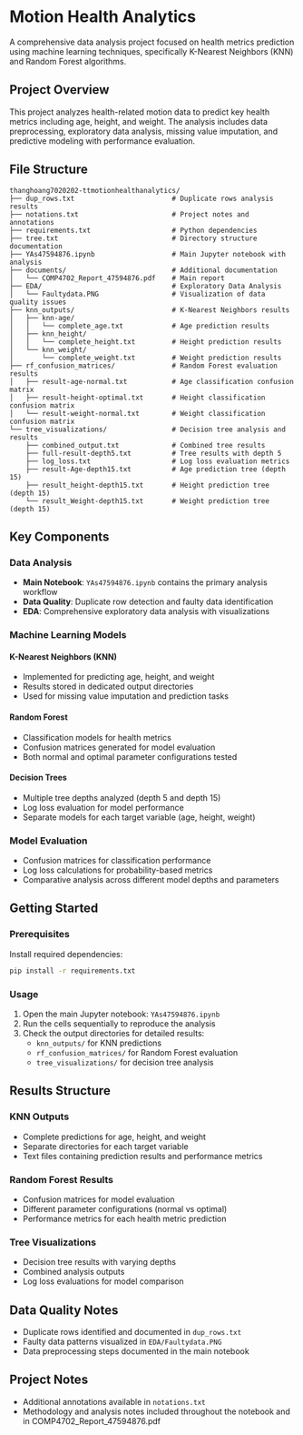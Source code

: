 # Motion Health Analytics

A comprehensive data analysis project focused on health metrics prediction using machine learning techniques, specifically K-Nearest Neighbors (KNN) and Random Forest algorithms.

## Project Overview

This project analyzes health-related motion data to predict key health metrics including age, height, and weight. The analysis includes data preprocessing, exploratory data analysis, missing value imputation, and predictive modeling with performance evaluation.

## File Structure

```
thanghoang7020202-ttmotionhealthanalytics/
├── dup_rows.txt                        # Duplicate rows analysis results
├── notations.txt                       # Project notes and annotations
├── requirements.txt                    # Python dependencies
├── tree.txt                            # Directory structure documentation
├── YAs47594876.ipynb                   # Main Jupyter notebook with analysis
├── documents/                          # Additional documentation
│   └── COMP4702_Report_47594876.pdf    # Main report
├── EDA/                                # Exploratory Data Analysis
│   └── Faultydata.PNG                  # Visualization of data quality issues
├── knn_outputs/                        # K-Nearest Neighbors results
│   ├── knn-age/
│   │   └── complete_age.txt            # Age prediction results
│   ├── knn_height/
│   │   └── complete_height.txt         # Height prediction results
│   └── knn_weight/
│       └── complete_weight.txt         # Weight prediction results
├── rf_confusion_matrices/              # Random Forest evaluation results
│   ├── result-age-normal.txt           # Age classification confusion matrix
│   ├── result-height-optimal.txt       # Height classification confusion matrix
│   └── result-weight-normal.txt        # Weight classification confusion matrix
└── tree_visualizations/                # Decision tree analysis and results
    ├── combined_output.txt             # Combined tree results
    ├── full-result-depth5.txt          # Tree results with depth 5
    ├── log_loss.txt                    # Log loss evaluation metrics
    ├── result-Age-depth15.txt          # Age prediction tree (depth 15)
    ├── result_height-depth15.txt       # Height prediction tree (depth 15)
    └── result_Weight-depth15.txt       # Weight prediction tree (depth 15)
```

## Key Components

### Data Analysis
- **Main Notebook**: `YAs47594876.ipynb` contains the primary analysis workflow
- **Data Quality**: Duplicate row detection and faulty data identification
- **EDA**: Comprehensive exploratory data analysis with visualizations

### Machine Learning Models

#### K-Nearest Neighbors (KNN)
- Implemented for predicting age, height, and weight
- Results stored in dedicated output directories
- Used for missing value imputation and prediction tasks

#### Random Forest
- Classification models for health metrics
- Confusion matrices generated for model evaluation
- Both normal and optimal parameter configurations tested

#### Decision Trees
- Multiple tree depths analyzed (depth 5 and depth 15)
- Log loss evaluation for model performance
- Separate models for each target variable (age, height, weight)

### Model Evaluation
- Confusion matrices for classification performance
- Log loss calculations for probability-based metrics
- Comparative analysis across different model depths and parameters

## Getting Started

### Prerequisites
Install required dependencies:
```bash
pip install -r requirements.txt
```

### Usage
1. Open the main Jupyter notebook: `YAs47594876.ipynb`
2. Run the cells sequentially to reproduce the analysis
3. Check the output directories for detailed results:
   - `knn_outputs/` for KNN predictions
   - `rf_confusion_matrices/` for Random Forest evaluation
   - `tree_visualizations/` for decision tree analysis

## Results Structure

### KNN Outputs
- Complete predictions for age, height, and weight
- Separate directories for each target variable
- Text files containing prediction results and performance metrics

### Random Forest Results
- Confusion matrices for model evaluation
- Different parameter configurations (normal vs optimal)
- Performance metrics for each health metric prediction

### Tree Visualizations
- Decision tree results with varying depths
- Combined analysis outputs
- Log loss evaluations for model comparison

## Data Quality Notes
- Duplicate rows identified and documented in `dup_rows.txt`
- Faulty data patterns visualized in `EDA/Faultydata.PNG`
- Data preprocessing steps documented in the main notebook

## Project Notes
- Additional annotations available in `notations.txt`
- Methodology and analysis notes included throughout the notebook and in COMP4702_Report_47594876.pdf